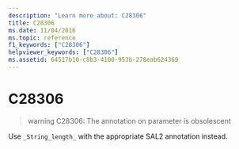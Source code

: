 ```yaml
---
description: "Learn more about: C28306"
title: C28306
ms.date: 11/04/2016
ms.topic: reference
f1_keywords: ["C28306"]
helpviewer_keywords: ["C28306"]
ms.assetid: 64517b10-c8b3-4100-953b-278eab624369
---
```

# C28306

> warning C28306: The annotation on parameter is obsolescent

Use `_String_length_` with the appropriate SAL2 annotation instead.
